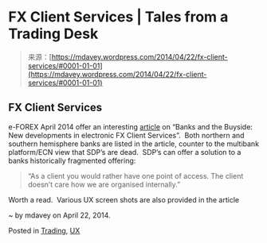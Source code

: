 <!--yml
category: 未分类
date: 2024-05-18 05:50:52
-->

# FX Client Services | Tales from a Trading Desk

> 来源：[https://mdavey.wordpress.com/2014/04/22/fx-client-services/#0001-01-01](https://mdavey.wordpress.com/2014/04/22/fx-client-services/#0001-01-01)

## FX Client Services

e-FOREX April 2014 offer an interesting [article](http://e-forex.net/Files/PDFissues/eFX_Q2_2014_LR_b.pdf) on “Banks and the Buyside: New developments in electronic FX Client Services”.  Both northern and southern hemisphere banks are listed in the article, counter to the multibank platform/ECN view that SDP’s are dead.  SDP’s can offer a solution to a banks historically fragmented offering:

> “As a client you would rather have one point of access. The client doesn’t care how we are organised internally.”

Worth a read.  Various UX screen shots are also provided in the article

~ by mdavey on April 22, 2014.

Posted in [Trading](https://mdavey.wordpress.com/category/trading/), [UX](https://mdavey.wordpress.com/category/ux/)